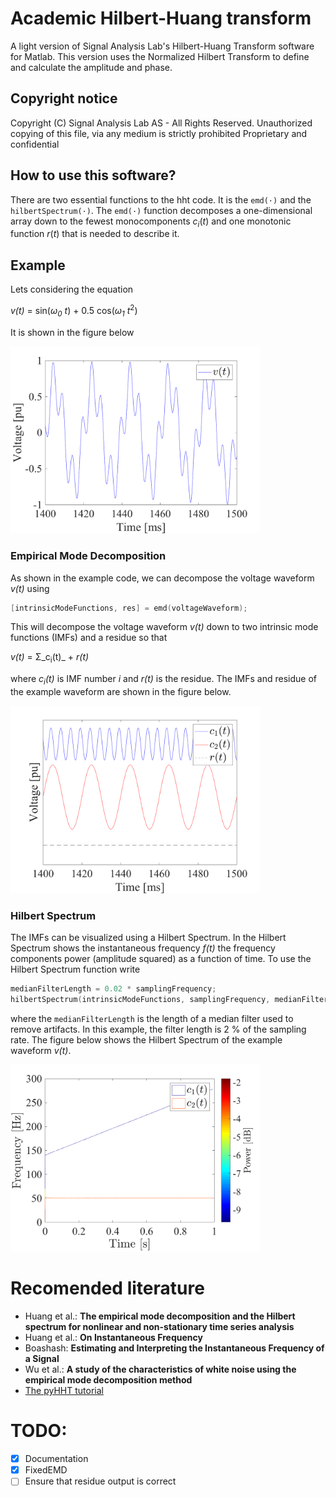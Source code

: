 # Academic Hilbert-Huang transform
A light version of Signal Analysis Lab's Hilbert-Huang Transform software for Matlab. This version uses the Normalized Hilbert Transform to define and calculate the amplitude and phase.

## Copyright notice
Copyright (C) Signal Analysis Lab AS - All Rights Reserved.
Unauthorized copying of this file, via any medium is strictly prohibited
Proprietary and confidential

## How to use this software?

There are two essential functions to the hht code. It is the `emd(·)` and the `hilbertSpectrum(·)`. The `emd(·)` function decomposes a one-dimensional array down to the fewest monocomponents *c*<sub>*i*</sub>(*t*) and one monotonic function *r*(*t*) that is needed to describe it. 

## Example

Lets considering the equation

  *v(t)* = sin(*ω<sub>0</sub> t*) + 0.5 cos(*ω<sub>1</sub> t*<sup>2</sup>)

It is shown in the figure below

<img src="fig/examples/raw.png" width="400">

### Empirical Mode Decomposition
As shown in the example code, we can decompose the voltage waveform *v(t)* using

```c
[intrinsicModeFunctions, res] = emd(voltageWaveform);
```

This will decompose the voltage waveform _v(t)_ down to two intrinsic mode functions (IMFs) and a residue so that

_v(t)_ = Σ_c<sub>i</sub>(t)_ + _r(t)_

where _c<sub>i</sub>(t)_ is IMF number _i_ and _r(t)_ is the residue. The IMFs and residue of the example waveform are shown in the figure below.

<img src="fig/examples/imf.png" width="400">

### Hilbert Spectrum
The IMFs can be visualized using a Hilbert Spectrum. In the Hilbert Spectrum shows the instantaneous frequency _f(t)_ the frequency components power (amplitude squared) as a function of time. To use the Hilbert Spectrum function write
```c
medianFilterLength = 0.02 * samplingFrequency;
hilbertSpectrum(intrinsicModeFunctions, samplingFrequency, medianFilterLength)
```
where the `medianFilterLength` is the length of a median filter used to remove artifacts. In this example, the filter length is 2 % of the sampling rate. The figure below shows the Hilbert Spectrum of the example waveform _v(t)_.

<img src="fig/examples/hs.png" width="400">

# Recomended literature
- Huang et al.: __The empirical mode decomposition and the Hilbert spectrum for nonlinear and non-stationary time series analysis__
- Huang et al.: __On Instantaneous Frequency__
- Boashash: __Estimating and Interpreting the Instantaneous Frequency of a Signal__
- Wu et al.: __A study of the characteristics of white noise using the empirical mode decomposition method__
- [The pyHHT tutorial](http://pyhht.readthedocs.io/en/latest/tutorials.html)

# TODO:
- [x] Documentation
- [x] FixedEMD
- [ ] Ensure that residue output is correct
